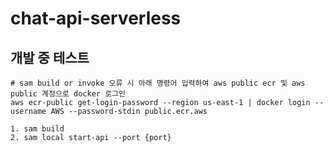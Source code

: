 # chat-api-serverless

## 개발 중 테스트

```
# sam build or invoke 오류 시 아래 명령어 입력하여 aws public ecr 및 aws public 계정으로 docker 로그인
aws ecr-public get-login-password --region us-east-1 | docker login --username AWS --password-stdin public.ecr.aws

1. sam build
2. sam local start-api --port {port}
```
